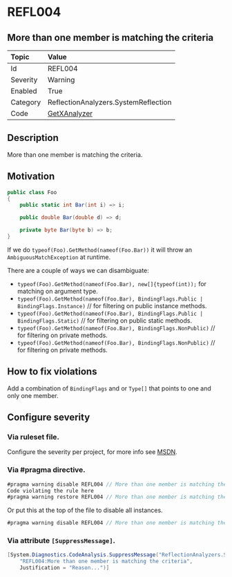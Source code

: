 # REFL004
## More than one member is matching the criteria

| Topic    | Value
| :--      | :--
| Id       | REFL004
| Severity | Warning
| Enabled  | True
| Category | ReflectionAnalyzers.SystemReflection
| Code     | [GetXAnalyzer](https://github.com/DotNetAnalyzers/ReflectionAnalyzers/blob/master/ReflectionAnalyzers/NodeAnalzers/GetXAnalyzer.cs)

## Description

More than one member is matching the criteria.

## Motivation

```cs
public class Foo
{
    public static int Bar(int i) => i;

    public double Bar(double d) => d;

    private byte Bar(byte b) => b;
}
```

If we do `typeof(Foo).GetMethod(nameof(Foo.Bar))` it will throw an `AmbiguousMatchException` at runtime.

There are a couple of ways we can disambiguate:
- `typeof(Foo).GetMethod(nameof(Foo.Bar), new[]{typeof(int));` for matching on argument type.
- `typeof(Foo).GetMethod(nameof(Foo.Bar), BindingFlags.Public | BindingFlags.Instance)` // for filtering on public instance methods.
- `typeof(Foo).GetMethod(nameof(Foo.Bar), BindingFlags.Public | BindingFlags.Static)` // for filtering on public static methods.
- `typeof(Foo).GetMethod(nameof(Foo.Bar), BindingFlags.NonPublic)` // for filtering on private methods.
- `typeof(Foo).GetMethod(nameof(Foo.Bar), BindingFlags.NonPublic)` // for filtering on private methods.

## How to fix violations
Add a combination of `BindingFlags` and or `Type[]` that points to one and only one member.

<!-- start generated config severity -->
## Configure severity

### Via ruleset file.

Configure the severity per project, for more info see [MSDN](https://msdn.microsoft.com/en-us/library/dd264949.aspx).

### Via #pragma directive.
```C#
#pragma warning disable REFL004 // More than one member is matching the criteria
Code violating the rule here
#pragma warning restore REFL004 // More than one member is matching the criteria
```

Or put this at the top of the file to disable all instances.
```C#
#pragma warning disable REFL004 // More than one member is matching the criteria
```

### Via attribute `[SuppressMessage]`.

```C#
[System.Diagnostics.CodeAnalysis.SuppressMessage("ReflectionAnalyzers.SystemReflection", 
    "REFL004:More than one member is matching the criteria", 
    Justification = "Reason...")]
```
<!-- end generated config severity -->
